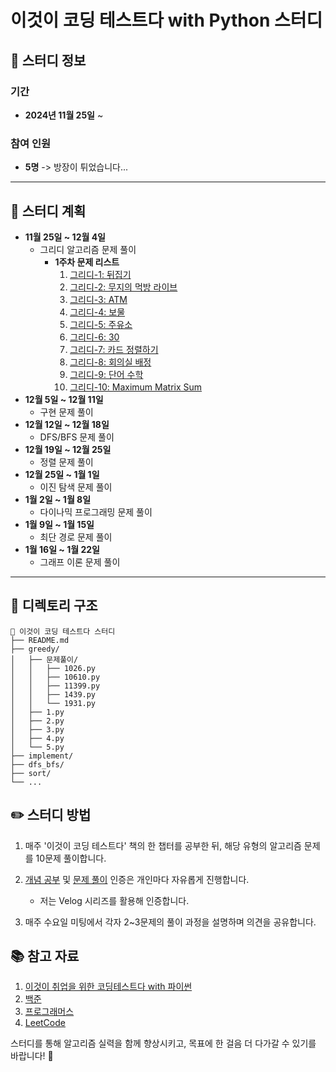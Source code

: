 # 이것이 코딩 테스트다 with Python 스터디

## 📅 스터디 정보

### 기간  
- **2024년 11월 25일** ~

### 참여 인원  
- **5명**  -> 방장이 튀었습니다...

---

## 📖 스터디 계획

- **11월 25일 ~ 12월 4일**  
  - 그리디 알고리즘 문제 풀이
    - **1주차 문제 리스트**  
      1. [그리디-1: 뒤집기](https://www.acmicpc.net/problem/1439)  
      2. [그리디-2: 무지의 먹방 라이브](https://school.programmers.co.kr/learn/courses/30/lessons/42891)  
      3. [그리디-3: ATM](https://www.acmicpc.net/problem/11399)  
      4. [그리디-4: 보물](https://www.acmicpc.net/problem/1026)  
      5. [그리디-5: 주유소](https://www.acmicpc.net/problem/13305)  
      6. [그리디-6: 30](https://www.acmicpc.net/problem/10610)  
      7. [그리디-7: 카드 정렬하기](https://www.acmicpc.net/problem/1715)  
      8. [그리디-8: 회의실 배정](https://www.acmicpc.net/problem/1931)  
      9. [그리디-9: 단어 수학](https://www.acmicpc.net/problem/1339)  
      10. [그리디-10: Maximum Matrix Sum](https://leetcode.com/problems/maximum-matrix-sum/description/?envType=daily-question&envId=2024-11-24)   
- **12월 5일 ~ 12월 11일**  
  - 구현 문제 풀이  
- **12월 12일 ~ 12월 18일**  
  - DFS/BFS 문제 풀이  
- **12월 19일 ~ 12월 25일**  
  - 정렬 문제 풀이  
- **12월 25일 ~ 1월 1일**  
  - 이진 탐색 문제 풀이  
- **1월 2일 ~ 1월 8일**  
  - 다이나믹 프로그래밍 문제 풀이  
- **1월 9일 ~ 1월 15일**  
  - 최단 경로 문제 풀이  
- **1월 16일 ~ 1월 22일**  
  - 그래프 이론 문제 풀이  

---

## 📂 디렉토리 구조

```plain
📁 이것이 코딩 테스트다 스터디
├── README.md
├── greedy/
│   ├── 문제풀이/
│   │   ├── 1026.py
│   │   ├── 10610.py
│   │   ├── 11399.py
│   │   ├── 1439.py
│   │   └── 1931.py
│   ├── 1.py
│   ├── 2.py
│   ├── 3.py
│   ├── 4.py
│   └── 5.py
├── implement/
├── dfs_bfs/
├── sort/
└── ...
```

## ✏️ 스터디 방법

1. 매주 '이것이 코딩 테스트다' 책의 한 챕터를 공부한 뒤, 해당 유형의 알고리즘 문제를 10문제 풀이합니다.

2. [개념 공부](https://velog.io/@jw9603/series/%ED%8C%8C%EC%9D%B4%EC%8D%AC-%EC%95%8C%EA%B3%A0%EB%A6%AC%EC%A6%98) 및 [문제 풀이](https://velog.io/@jw9603/series/%EC%BD%94%EB%94%A9%ED%85%8C%EC%8A%A4%ED%8A%B8) 인증은 개인마다 자유롭게 진행합니다.
  
    - 저는 Velog 시리즈를 활용해 인증합니다.
    
3. 매주 수요일 미팅에서 각자 2~3문제의 풀이 과정을 설명하며 의견을 공유합니다.
   
## 📚 참고 자료
1. [이것이 취업을 위한 코딩테스트다 with 파이썬](https://product.kyobobook.co.kr/detail/S000001810273)
2. [백준](https://www.acmicpc.net/)
3. [프로그래머스](https://programmers.co.kr/)
4. [LeetCode](https://leetcode.com/problemset/)


스터디를 통해 알고리즘 실력을 함께 향상시키고, 목표에 한 걸음 더 다가갈 수 있기를 바랍니다! 🚀


